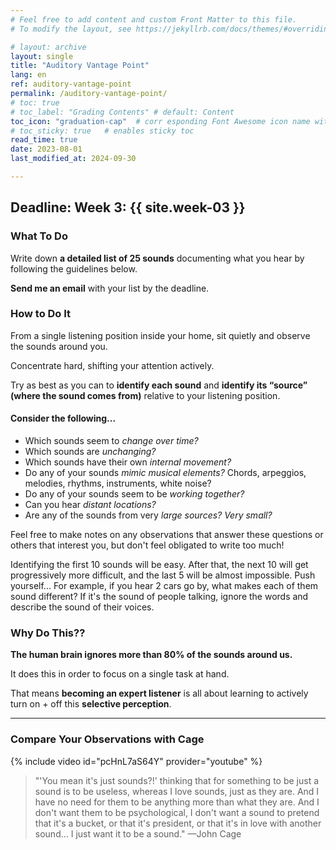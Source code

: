 ```yaml
---
# Feel free to add content and custom Front Matter to this file.
# To modify the layout, see https://jekyllrb.com/docs/themes/#overriding-theme-defaults

# layout: archive   
layout: single   
title: "Auditory Vantage Point"   
lang: en   
ref: auditory-vantage-point    
permalink: /auditory-vantage-point/   
# toc: true  
# toc_label: "Grading Contents" # default: Content
toc_icon: "graduation-cap"  # corr esponding Font Awesome icon name without the "fa" prefix
# toc_sticky: true   # enables sticky toc  
read_time: true  
date: 2023-08-01  
last_modified_at: 2024-09-30  

---
```


## Deadline: Week 3: {{ site.week-03 }}  

### What To Do   

Write down **a detailed list of 25 sounds** documenting what you hear by following the guidelines below.  

**Send me an email** with your list by the deadline.     

### How to Do It     

From a single listening position inside your home, sit quietly and observe the sounds around you.   

Concentrate hard, shifting your attention actively.  

Try as best as you can to **identify each sound** and **identify its “source” (where the sound comes from)** relative to your listening position. 

#### Consider the following...     

* Which sounds seem to _change over time?_  
* Which sounds are _unchanging?_     
* Which sounds have their own _internal movement?_     
* Do any of your sounds _mimic musical elements?_ Chords, arpeggios, melodies, rhythms, instruments, white noise?   
* Do any of your sounds seem to be _working together?_     
* Can you hear _distant locations?_    
* Are any of the sounds from very _large sources? Very small?_      

Feel free to make notes on any observations that answer these questions or others that interest you, but don't feel obligated to write too much!  

Identifying the first 10 sounds will be easy. After that, the next 10 will get progressively more difficult, and the last 5 will be almost impossible. Push yourself... For example, if you hear 2 cars go by, what makes each of them sound different? If it's the sound of people talking, ignore the words and describe the sound of their voices.  

### Why Do This??  

**The human brain ignores more than 80% of the sounds around us.**  

It does this in order to focus on a single task at hand.  

That means **becoming an expert listener** is all about learning to actively turn on + off this **selective perception**.  

* * *   

### Compare Your Observations with Cage   

{% include video id="pcHnL7aS64Y" provider="youtube" %}  

> "'You mean it's just sounds?!' thinking that for something to be just a sound is to be useless, whereas I love sounds, just as they are. And I have no need for them to be anything more than what they are. And I don't want them to be psychological, I don't want a sound to pretend that it's a bucket, or that it's president, or that it's in love with another sound... I just want it to be a sound." —John Cage  

